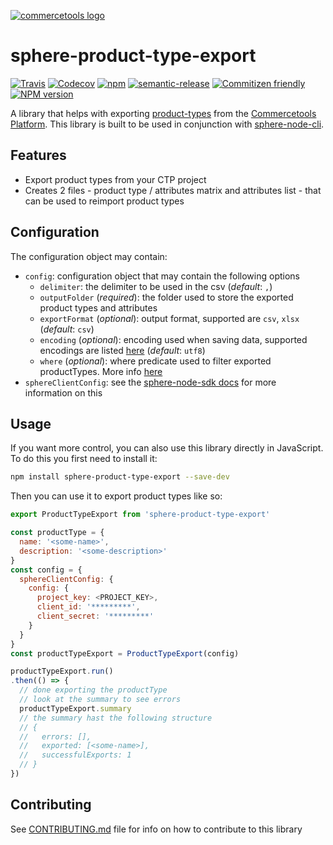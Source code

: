 [![commercetools logo][commercetools-icon]][commercetools]
# sphere-product-type-export

[![Travis][travis-badge]][travis-url]
[![Codecov][codecov-badge]][codecov-url]
[![npm][npm-lic-badge]][npm-lic-url]
[![semantic-release][semantic-release-badge]][semantic-release-url]
[![Commitizen friendly][commitizen-badge]][commitizen-url]
[![NPM version][npm-image]][npm-url]

A library that helps with exporting [product-types](http://dev.commercetools.com/http-api-projects-productTypes.html) from the [Commercetools Platform](http://www.commercetools.com/).
This library is built to be used in conjunction with [sphere-node-cli](https://github.com/sphereio/sphere-node-cli).

## Features
- Export product types from your CTP project
- Creates 2 files - product type / attributes matrix and attributes list - that can be used to reimport product types

## Configuration
The configuration object may contain:
- `config`: configuration object that may contain the following options
  - `delimiter`: the delimiter to be used in the csv (_default_: `,`)
  - `outputFolder` (_required_): the folder used to store the exported product types and attributes
  - `exportFormat` (_optional_): output format, supported are `csv`, `xlsx` (_default_: `csv`)
  - `encoding` (_optional_): encoding used when saving data, supported encodings are listed [here](https://github.com/ashtuchkin/iconv-lite/wiki/Supported-Encodings) (_default_: `utf8`)
  - `where` (_optional_): where predicate used to filter exported productTypes. More info [here](http://dev.commercetools.com/http-api.html#predicates)
- `sphereClientConfig`: see the [sphere-node-sdk docs](http://sphereio.github.io/sphere-node-sdk/) for more information on this

## Usage

If you want more control, you can also use this library directly in JavaScript. To do this you first need to install it:

```sh
npm install sphere-product-type-export --save-dev
```

Then you can use it to export product types like so:

```js
export ProductTypeExport from 'sphere-product-type-export'

const productType = {
  name: '<some-name>',
  description: '<some-description>'
}
const config = {
  sphereClientConfig: {
    config: {
      project_key: <PROJECT_KEY>,
      client_id: '*********',
      client_secret: '*********'
    }
  }
}
const productTypeExport = ProductTypeExport(config)

productTypeExport.run()
.then(() => {
  // done exporting the productType
  // look at the summary to see errors
  productTypeExport.summary
  // the summary hast the following structure
  // {
  //   errors: [],
  //   exported: [<some-name>],
  //   successfulExports: 1
  // }
})
```

## Contributing
  See [CONTRIBUTING.md](CONTRIBUTING.md) file for info on how to contribute to this library

[commercetools]: https://commercetools.com/
[commercetools-icon]: https://cdn.rawgit.com/commercetools/press-kit/master/PNG/72DPI/CT%20logo%20horizontal%20RGB%2072dpi.png
[travis-badge]: https://img.shields.io/travis/sphereio/sphere-product-type-export.svg?style=flat-square
[travis-url]: https://travis-ci.org/sphereio/sphere-product-type-export

[codecov-badge]: https://img.shields.io/codecov/c/github/sphereio/sphere-product-type-export.svg?style=flat-square
[codecov-url]: https://codecov.io/github/sphereio/sphere-product-type-export

[npm-lic-badge]: https://img.shields.io/npm/l/sphere-product-type-export.svg?style=flat-square
[npm-lic-url]: http://spdx.org/licenses/MIT

[semantic-release-badge]: https://img.shields.io/badge/%20%20%F0%9F%93%A6%F0%9F%9A%80-semantic--release-e10079.svg?style=flat-square
[semantic-release-url]: https://github.com/semantic-release/semantic-release

[commitizen-badge]: https://img.shields.io/badge/commitizen-friendly-brightgreen.svg?style=flat-square
[commitizen-url]: http://commitizen.github.io/cz-cli/

[npm-url]: https://npmjs.org/package/sphere-product-type-export
[npm-image]: http://img.shields.io/npm/v/sphere-product-type-export.svg?style=flat-square
[npm-downloads-image]: https://img.shields.io/npm/dt/sphere-product-type-export.svg?style=flat-square
